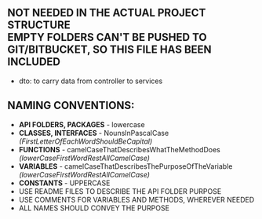 ## NOT NEEDED IN THE ACTUAL PROJECT STRUCTURE <br />EMPTY FOLDERS CAN'T BE PUSHED TO GIT/BITBUCKET, SO THIS FILE HAS BEEN INCLUDED

+ dto: to carry data from controller to services

## NAMING CONVENTIONS:
+ **API FOLDERS, PACKAGES** - lowercase  
+ **CLASSES, INTERFACES** - NounsInPascalCase *(FirstLetterOfEachWordShouldBeCapital)*
+ **FUNCTIONS** - camelCaseThatDescribesWhatTheMethodDoes *(lowerCaseFirstWordRestAllCamelCase)*
+ **VARIABLES** - camelCaseThatDescribesThePurposeOfTheVariable *(lowerCaseFirstWordRestAllCamelCase)*
+ **CONSTANTS** - UPPERCASE
+ USE README FILES TO DESCRIBE THE API FOLDER PURPOSE
+ USE COMMENTS FOR VARIABLES AND METHODS, WHEREVER NEEDED
+ ALL NAMES SHOULD CONVEY THE PURPOSE